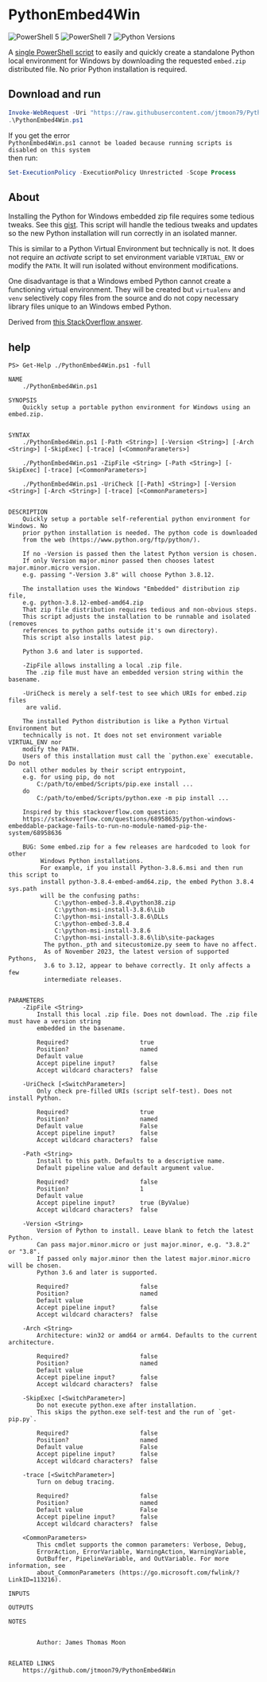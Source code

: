 # PythonEmbed4Win

![PowerShell 5](https://img.shields.io/badge/5-blue?logo=Powershell&logoColor=blue&label=PowerShell&labelColor=white&color=blue) ![PowerShell 7](https://img.shields.io/badge/7-blue?logo=Powershell&logoColor=purple&label=PowerShell&labelColor=white&color=purple)
![Python Versions](https://img.shields.io/badge/3.6%20%7C%203.7%20%7C%203.8%20%7C%203.9%20%7C%203.10%20%7C%203.11%20%7C%203.12%20%7C%203.13-blue?logo=Python&logoColor=yellow&label=Python&labelColor=blue&color=white)

A [single PowerShell script](PythonEmbed4Win.ps1) to easily and quickly
create a standalone Python local environment for Windows by downloading the requested `embed.zip`
distributed file. No prior Python installation is required.

## Download and run

```powershell
Invoke-WebRequest -Uri "https://raw.githubusercontent.com/jtmoon79/PythonEmbed4Win/main/PythonEmbed4Win.ps1" -OutFile "PythonEmbed4Win.ps1"
.\PythonEmbed4Win.ps1
```

If you get the error<br/> `PythonEmbed4Win.ps1 cannot be loaded because running scripts is disabled on this system`<br/>
then run:

```powershell
Set-ExecutionPolicy -ExecutionPolicy Unrestricted -Scope Process
```

## About

Installing the Python for Windows embedded zip file requires some tedious tweaks.
See this [gist](https://gist.github.com/jtmoon79/ce63fe655b2f544462e70d8e5ec30ff5).
This script will handle the tedious tweaks and updates so the new Python
installation will run correctly in an isolated manner.

This is similar to a Python Virtual Environment but technically is not.
It does not require an _activate_ script to set environment variable `VIRTUAL_ENV`
or modify the `PATH`. It will run isolated without environment modifications.

One disadvantage is that a Windows embed Python cannot create a functioning
virtual environment. They will be created but `virtualenv` and `venv`
selectively copy files from the source and do not copy necessary library files
unique to an Windows embed Python.

Derived from [this StackOverflow answer](https://stackoverflow.com/a/68958636/471376).

## help

```plain-text
PS> Get-Help ./PythonEmbed4Win.ps1 -full

NAME
    ./PythonEmbed4Win.ps1
    
SYNOPSIS
    Quickly setup a portable python environment for Windows using an embed.zip.
    
    
SYNTAX
    ./PythonEmbed4Win.ps1 [-Path <String>] [-Version <String>] [-Arch <String>] [-SkipExec] [-trace] [<CommonParameters>]

    ./PythonEmbed4Win.ps1 -ZipFile <String> [-Path <String>] [-SkipExec] [-trace] [<CommonParameters>]
    
    ./PythonEmbed4Win.ps1 -UriCheck [[-Path] <String>] [-Version <String>] [-Arch <String>] [-trace] [<CommonParameters>]
    
    
DESCRIPTION
    Quickly setup a portable self-referential python environment for Windows. No
    prior python installation is needed. The python code is downloaded
    from the web (https://www.python.org/ftp/python/).
    
    If no -Version is passed then the latest Python version is chosen.
    If only Version major.minor passed then chooses latest major.minor.micro version.
    e.g. passing "-Version 3.8" will choose Python 3.8.12.
    
    The installation uses the Windows "Embedded" distribution zip file,
    e.g. python-3.8.12-embed-amd64.zip
    That zip file distribution requires tedious and non-obvious steps.
    This script adjusts the installation to be runnable and isolated (removes
    references to python paths outside it's own directory).
    This script also installs latest pip.
    
    Python 3.6 and later is supported.
    
    -ZipFile allows installing a local .zip file.
     The .zip file must have an embedded version string within the basename.
    
    -UriCheck is merely a self-test to see which URIs for embed.zip files
     are valid.
    
    The installed Python distribution is like a Python Virtual Environment but
    technically is not. It does not set environment variable VIRTUAL_ENV nor
    modify the PATH.
    Users of this installation must call the `python.exe` executable. Do not
    call other modules by their script entrypoint,
    e.g. for using pip, do not
        C:/path/to/embed/Scripts/pip.exe install ...
    do
        C:/path/to/embed/Scripts/python.exe -m pip install ...
    
    Inspired by this stackoverflow.com question:
    https://stackoverflow.com/questions/68958635/python-windows-embeddable-package-fails-to-run-no-module-named-pip-the-system/68958636
    
    BUG: Some embed.zip for a few releases are hardcoded to look for other
         Windows Python installations.
         For example, if you install Python-3.8.6.msi and then run this script to
         install python-3.8.4-embed-amd64.zip, the embed Python 3.8.4 sys.path
         will be the confusing paths:
             C:\python-embed-3.8.4\python38.zip
             C:\python-msi-install-3.8.6\Lib
             C:\python-msi-install-3.8.6\DLLs
             C:\python-embed-3.8.4
             C:\python-msi-install-3.8.6
             C:\python-msi-install-3.8.6\lib\site-packages
          The python._pth and sitecustomize.py seem to have no affect.
          As of November 2023, the latest version of supported Pythons,
          3.6 to 3.12, appear to behave correctly. It only affects a few
          intermediate releases.
    

PARAMETERS
    -ZipFile <String>
        Install this local .zip file. Does not download. The .zip file must have a version string
        embedded in the basename.
        
        Required?                    true
        Position?                    named
        Default value                
        Accept pipeline input?       false
        Accept wildcard characters?  false
        
    -UriCheck [<SwitchParameter>]
        Only check pre-filled URIs (script self-test). Does not install Python.
        
        Required?                    true
        Position?                    named
        Default value                False
        Accept pipeline input?       false
        Accept wildcard characters?  false
        
    -Path <String>
        Install to this path. Defaults to a descriptive name.
        Default pipeline value and default argument value.
        
        Required?                    false
        Position?                    1
        Default value                
        Accept pipeline input?       true (ByValue)
        Accept wildcard characters?  false
        
    -Version <String>
        Version of Python to install. Leave blank to fetch the latest Python.
        Can pass major.minor.micro or just major.minor, e.g. "3.8.2" or "3.8".
        If passed only major.minor then the latest major.minor.micro will be chosen.
        Python 3.6 and later is supported.
        
        Required?                    false
        Position?                    named
        Default value                
        Accept pipeline input?       false
        Accept wildcard characters?  false
        
    -Arch <String>
        Architecture: win32 or amd64 or arm64. Defaults to the current architecture.
        
        Required?                    false
        Position?                    named
        Default value                
        Accept pipeline input?       false
        Accept wildcard characters?  false
        
    -SkipExec [<SwitchParameter>]
        Do not execute python.exe after installation.
        This skips the python.exe self-test and the run of `get-pip.py`.
        
        Required?                    false
        Position?                    named
        Default value                False
        Accept pipeline input?       false
        Accept wildcard characters?  false
        
    -trace [<SwitchParameter>]
        Turn on debug tracing.
        
        Required?                    false
        Position?                    named
        Default value                False
        Accept pipeline input?       false
        Accept wildcard characters?  false
        
    <CommonParameters>
        This cmdlet supports the common parameters: Verbose, Debug,
        ErrorAction, ErrorVariable, WarningAction, WarningVariable,
        OutBuffer, PipelineVariable, and OutVariable. For more information, see
        about_CommonParameters (https://go.microsoft.com/fwlink/?LinkID=113216). 
    
INPUTS
    
OUTPUTS
    
NOTES
    
    
        Author: James Thomas Moon
    
    
RELATED LINKS
    https://github.com/jtmoon79/PythonEmbed4Win

```